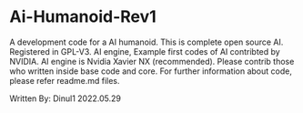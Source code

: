 # Ai-Humanoid-Rev1
A development code for a AI humanoid.
This is complete open source AI.
Registered in GPL-V3.
AI engine, Example first codes of AI contribted by NVIDIA.
AI engine is Nvidia Xavier NX (recommended).
Please contrib those who written inside base code and core.
For further information about code, please refer readme.md files.

Written By:
Dinul1
2022.05.29
